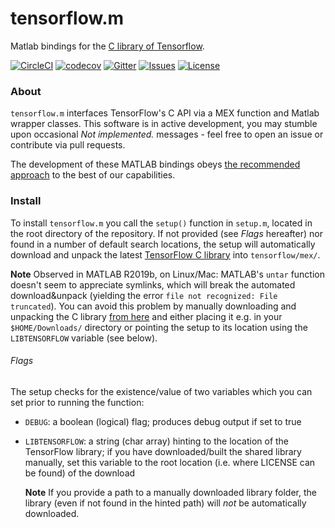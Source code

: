 # tensorflow.m

Matlab bindings for the [C library of Tensorflow](https://www.tensorflow.org/install/lang_c).

[![CircleCI](https://img.shields.io/circleci/build/github/asteinh/tensorflow.m/master?style=flat-square)](https://circleci.com/gh/asteinh/tensorflow.m)
[![codecov](https://img.shields.io/codecov/c/github/asteinh/tensorflow.m/master?style=flat-square)](https://codecov.io/gh/asteinh/tensorflow.m)
[![Gitter](https://img.shields.io/gitter/room/tensorflowm/community?color=rgb%2870%2C%20188%2C%20153%29&style=flat-square)](https://gitter.im/tensorflowm/community?utm_source=badge&utm_medium=badge&utm_campaign=pr-badge)
[![Issues](https://img.shields.io/github/issues-raw/asteinh/tensorflow.m?style=flat-square)](https://github.com/asteinh/tensorflow.m/issues)
[![License](https://img.shields.io/github/license/asteinh/tensorflow.m?style=flat-square)](https://github.com/asteinh/tensorflow.m/blob/master/LICENSE)

### About
`tensorflow.m` interfaces TensorFlow's C API via a MEX function and Matlab wrapper classes. This software is in active development, you may stumble upon occasional *Not implemented.* messages - feel free to open an issue or contribute via pull requests.

The development of these MATLAB bindings obeys [the recommended approach](https://github.com/tensorflow/docs/blob/master/site/en/r1/guide/extend/bindings.md) to the best of our capabilities.

### Install

To install `tensorflow.m` you call the `setup()` function in `setup.m`, located in the root directory of the repository. If not provided (see *Flags* hereafter) nor found in a number of default search locations, the setup will automatically download and unpack the latest [TensorFlow C library](https://www.tensorflow.org/install/lang_c) into `tensorflow/mex/`.

**Note** Observed in MATLAB R2019b, on Linux/Mac: MATLAB's `untar` function doesn't seem to appreciate symlinks, which will break the automated download&unpack (yielding the error `file not recognized: File truncated`). You can avoid this problem by manually downloading and unpacking the C library [from here](https://www.tensorflow.org/install/lang_c) and either placing it e.g. in your `$HOME/Downloads/` directory or pointing the setup to its location using the `LIBTENSORFLOW` variable (see below).

###### Flags
The setup checks for the existence/value of two variables which you can set prior to running the function:

- `DEBUG`: a boolean (logical) flag; produces debug output if set to true
- `LIBTENSORFLOW`: a string (char array) hinting to the location of the TensorFlow library; if you have downloaded/built the shared library manually, set this variable to the root location (i.e. where LICENSE can be found) of the download

  **Note** If you provide a path to a manually downloaded library folder, the library (even if not found in the hinted path) will *not* be automatically downloaded.

